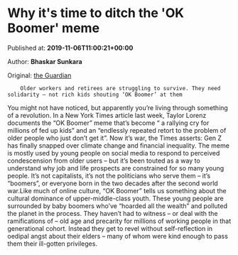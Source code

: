 
# Why it's time to ditch the 'OK Boomer' meme

Published at: **2019-11-06T11:00:21+00:00**

Author: **Bhaskar Sunkara**

Original: [the Guardian](https://www.theguardian.com/commentisfree/2019/nov/06/ok-boomer-meme-older-generations)


        Older workers and retirees are struggling to survive. They need solidarity – not rich kids shouting ‘OK Boomer’ at them
      
You might not have noticed, but apparently you’re living through something of a revolution. In a New York Times article last week, Taylor Lorenz documents the “OK Boomer” meme that’s become “ a rallying cry for millions of fed up kids” and an “endlessly repeated retort to the problem of older people who just don’t get it”. Now it’s war, the Times asserts: Gen Z has finally snapped over climate change and financial inequality.
The meme is mostly used by young people on social media to respond to perceived condescension from older users – but it’s been touted as a way to understand why job and life prospects are constrained for so many young people. It’s not capitalists, it’s not the politicians who serve them – it’s “boomers”, or everyone born in the two decades after the second world war.Like much of online culture, “OK Boomer” tells us something about the cultural dominance of upper-middle-class youth. These young people are surrounded by baby boomers who’ve “hoarded all the wealth” and polluted the planet in the process. They haven’t had to witness – or deal with the ramifications of – old age and precarity for millions of working people in that generational cohort. Instead they get to revel without self-reflection in oedipal angst about their elders – many of whom were kind enough to pass them their ill-gotten privileges.
